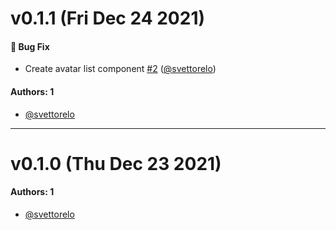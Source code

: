 # v0.1.1 (Fri Dec 24 2021)

#### 🐛 Bug Fix

- Create avatar list component [#2](https://github.com/svettorelo/learnstorybook-design-system/pull/2) ([@svettorelo](https://github.com/svettorelo))

#### Authors: 1

- [@svettorelo](https://github.com/svettorelo)

---

# v0.1.0 (Thu Dec 23 2021)

#### Authors: 1

- [@svettorelo](https://github.com/svettorelo)

